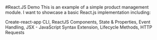 #React.JS Demo
This is an example of a simple product management module. I want to showcase a basic React.js implementation including:

Create-react-app CLI, ReactJS Components, State & Properties, Event Handling, JSX - JavaScript Syntax Extension, Lifecycle Methods, HTTP Requests